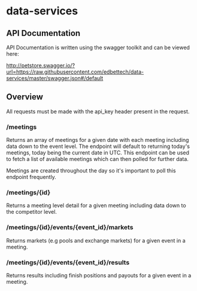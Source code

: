 # data-services

## API Documentation

API Documentation is written using the swagger toolkit and can be viewed here:

http://petstore.swagger.io/?url=https://raw.githubusercontent.com/edbettech/data-services/master/swagger.json#/default

## Overview

All requests must be made with the api_key header present in the request.

### /meetings

Returns an array of meetings for a given date with each meeting including data down to the event level. The endpoint will default to returning today's meetings, today being the current date in UTC. This endpoint can be used to fetch a list of available meetings which can then polled for further data. 

Meetings are created throughout the day so it's important to poll this endpoint frequently.

### /meetings/{id}

Returns a meeting level detail for a given meeting including data down to the competitor level.

### /meetings/{id}/events/{event_id}/markets

Returns markets (e.g pools and exchange markets) for a given event in a meeting. 

### /meetings/{id}/events/{event_id}/results

Returns results including finish positions and payouts for a given event in a meeting. 
